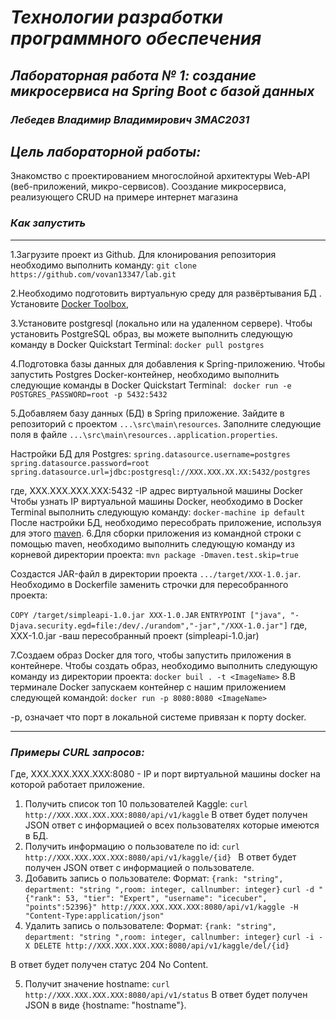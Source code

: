 # *Технологии разработки программного обеспечения*
## *Лабораторная работа № 1: создание микросервиса на Spring Boot с базой данных*
### *Лебедев Владимир Владимирович ЗМАС2031*
## *Цель лабораторной работы:*
Знакомство с проектированием многослойной архитектуры Web-API (веб-приложений, микро-сервисов).
Сооздание микросервиса, реализующего CRUD  на примере интернет магазина
### *Как запустить*

---

1.Загрузите проект из Github. Для клонирования репозитория необходимо выполнить команду:
`git clone https://github.com/vovan13347/lab.git`

2.Необходимо подготовить виртуальную среду для развёртывания БД . Установите [Docker Toolbox](https://github.com/docker/toolbox/releases), 

3.Установите postgresql  (локально или на удаленном сервере). Чтобы установить PostgreSQL образ, вы можете выполнить следующую команду в Docker Quickstart Terminal:
`docker pull postgres`

4.Подготовка базы данных для добавления к Spring-приложению. Чтобы запустить Postgres Docker-контейнер, необходимо выполнить следующие команды в Docker Quickstart Terminal:
` docker run -e POSTGRES_PASSWORD=root -p 5432:5432`

5.Добавляем базу данных (БД) в Spring приложение. Зайдите в репозиторий с проектом `...\src\main\resources`. Заполните следующие поля в файле `...\src\main\resources..application.properties`.

Настройки БД для Postgres:
`spring.datasource.username=postgres
spring.datasource.password=root
spring.datasource.url=jdbc:postgresql://XXX.XXX.XX.XX:5432/postgres`

где, XXX.XXX.XXX.XXX:5432 -IP адрес виртуальной машины Docker
Чтобы узнать IP виртуальной машины Docker, необходимо в Docker Terminal выполнить следующую команду:
`docker-machine ip default`
После настройки БД, необходимо пересобрать приложение, используя для этого [maven](https://maven.apache.org/download.cgi). 
6.Для сборки приложения из командной строки с помощью maven, необходимо выполнить следующую команду из корневой директории проекта:
`mvn package -Dmaven.test.skip=true`
  
  
  
  Создастся JAR-файл в директории проекта `.../target/XXX-1.0.jar`. Необходимо в Dockerfile заменить строчки для пересобранного проекта:
  
  
  
`COPY /target/simpleapi-1.0.jar XXX-1.0.JAR`
`ENTRYPOINT ["java", "-Djava.security.egd=file:/dev/./urandom","-jar","/XXX-1.0.jar"]`
где, XXX-1.0.jar -ваш пересобранный проект (simpleapi-1.0.jar)
  
7.Создаем образ Docker для того, чтобы запустить приложения в контейнере. Чтобы создать образ, необходимо выполнить следующую команду из директории проекта:
`docker buil . -t <ImageName>`
8.В терминале Docker запускаем контейнер с нашим приложением следующей командой:
`docker run -p 8080:8080 <ImageName>`
  
  
  
  -p, означает что порт в локальной системе привязан к порту  docker.
  
  ---
### *Примеры CURL запросов:*
Где,  XXX.XXX.XXX.XXX:8080 -  IP и порт виртуальной машины  docker на которой работает приложение.
1. Получить список топ 10 пользователей Kaggle:
`curl  http://XXX.XXX.XXX.XXX:8080/api/v1/kaggle`
В ответ будет получен JSON ответ с информацией о всех пользователях которые имеются в БД.
2. Получить информацию о пользователе по id:
`curl  http://XXX.XXX.XXX.XXX:8080/api/v1/kaggle/{id} `
В ответ будет получен JSON ответ с информацией о пользователе.
3. Добавить запись о пользователе:
Формат: `{rank: "string", department: "string ",room: integer, callnumber: integer}`
`curl -d "{"rank": 53, "tier": "Expert", "username": "icecuber", "points":52396}" http://XXX.XXX.XXX.XXX:8080/api/v1/kaggle -H "Content-Type:application/json"`
4. Удалить запись о пользователе:
Формат: `{rank: "string", department: "string ",room: integer, callnumber: integer}`
`curl -i -X DELETE http://XXX.XXX.XXX.XXX:8080/api/v1/kaggle/del/{id}`



В ответ будет получен статус 204 No Content.



5. Получит значение hostname:
`curl  http://XXX.XXX.XXX.XXX:8080/api/v1/status` 
В ответ будет получен JSON в виде {hostname: "hostname"}.
